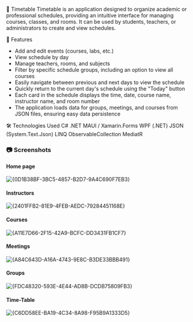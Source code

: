 📅 Timetable
Timetable is an application designed to organize academic or professional schedules, providing an intuitive interface for managing courses, classes, and rooms. It can be used by students, teachers, or administrators to create and view schedules.

🚀 Features
- Add and edit events (courses, labs, etc.)
- View schedule by day
- Manage teachers, rooms, and subjects
- Filter by specific schedule groups, including an option to view all courses
- Easily navigate between previous and next days to view the schedule
- Quickly return to the current day's schedule using the "Today" button
- Each card in the schedule displays the time, date, course name, instructor name, and room number
- The application loads data for groups, meetings, and courses from JSON files, ensuring easy data persistence

🛠️ Technologies Used
C#
.NET MAUI / Xamarin.Forms
WPF (.NET)
JSON (System.Text.Json)
LINQ
ObservableCollection
MediatR

### 📷 Screenshots

#### Home page
![{0D1B38BF-3BC5-4857-B2D7-9A4C690F7EB3}](https://github.com/user-attachments/assets/89ba6b91-9fd2-400d-9d47-0c023938fc05)

#### Instructors
![{2401FFB2-81E9-4FEB-AEDC-79284451168E}](https://github.com/user-attachments/assets/fcfeb351-d0a7-41dd-aca6-0a39448055e8)

#### Courses
![{A11E7D66-2F15-42A9-BCFC-DD3431FB1CF7}](https://github.com/user-attachments/assets/c833efb3-7150-4af2-860d-842a52fc4761)

#### Meetings
![{A84C643D-A16A-4743-9E8C-B3DE33BBB491}](https://github.com/user-attachments/assets/a6156d51-9f2a-4b50-9a3f-e2f4dd9f3d34)

#### Groups
![{FDC48320-593E-4E44-AD8B-DCDB75809FB3}](https://github.com/user-attachments/assets/024db107-5737-4f31-ba77-b0a8d2632c1c)

#### Time-Table
![{C6DD58EE-BA19-4C34-8A98-F95B9A1333D5}](https://github.com/user-attachments/assets/62cb29cd-b89d-4922-ae16-f5f9f21d91ac)
